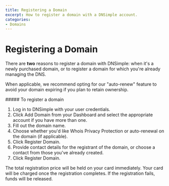 ```yaml
---
title: Registering a Domain
excerpt: How to register a domain with a DNSimple account.
categories:
- Domains
---
```


# Registering a Domain

There are **two** reasons to register a domain with DNSimple: when it's a newly purchased domain, or to register a domain for which you're already managing the DNS.

When applicable, we recommend opting for our "auto-renew" feature to avoid your domain expiring if you plan to retain ownership.

<div class="section-steps" markdown="1">
##### To register a domain

1. Log in to DNSimple with your user credentials.
1. Click Add Domain from your Dashboard and select the appropriate account if you have more than one.
1. Fill out the domain name.
1. Choose whether you'd like Whois Privacy Protection or auto-renewal on the domain (if applicable).
1. Click Register Domain.
1. Provide contact details for the registrant of the domain, or choose a contact from those you've already created.
1. Click Register Domain.

<info>
The total registration price will be held on your card immediately.
Your card will be charged once the registration completes.
If the registration fails, funds will be released.
</info>

</div>
